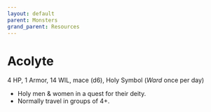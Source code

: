 ```yaml
---
layout: default
parent: Monsters
grand_parent: Resources
---
```


# Acolyte

4 HP, 1 Armor, 14 WIL, mace (d6), Holy Symbol (_Ward_ once per day)

- Holy men & women in a quest for their deity.
- Normally travel in groups of 4+.


